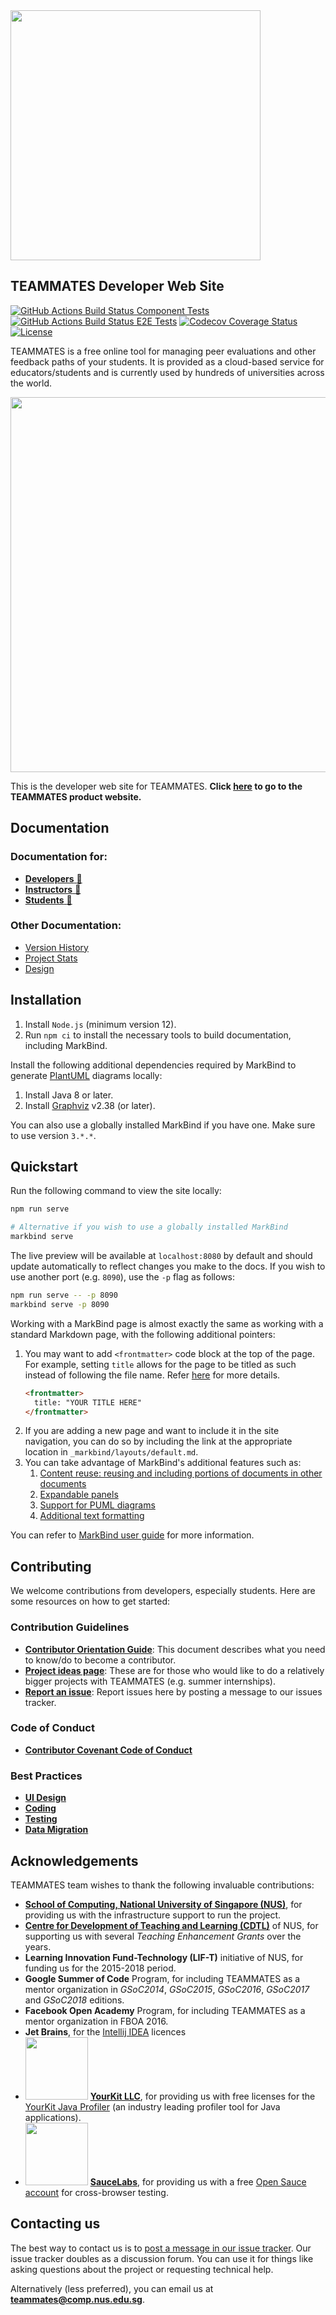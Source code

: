 <img src="src/web/assets/images/teammateslogo-black.png" width="400">

## TEAMMATES Developer Web Site

[![GitHub Actions Build Status Component Tests](https://github.com/TEAMMATES/teammates/workflows/Component%20Tests/badge.svg)](https://github.com/TEAMMATES/teammates/actions)
[![GitHub Actions Build Status E2E Tests](https://github.com/TEAMMATES/teammates/workflows/E2E%20Tests/badge.svg)](https://github.com/TEAMMATES/teammates/actions)
[![Codecov Coverage Status](https://codecov.io/gh/TEAMMATES/teammates/branch/master/graph/badge.svg)](https://codecov.io/gh/TEAMMATES/teammates)
[![License](https://img.shields.io/badge/license-GPLv2-blue.svg)](LICENSE)

TEAMMATES is a free online tool for managing peer evaluations and other feedback paths of your students.
It is provided as a cloud-based service for educators/students and is currently used by hundreds of universities across the world.

<img src="src/web/assets/images/overview.png" width="600">

This is the developer web site for TEAMMATES. **Click [here](http://teammatesv4.appspot.com/) to go to the TEAMMATES product website.**

## Documentation

### Documentation for:
* [**Developers** :book:](https://teammates.github.io/teammates)
* [**Instructors** :book:](https://teammatesv4.appspot.com/web/front/help/instructor)
* [**Students** :book:](https://teammatesv4.appspot.com/web/front/help/students)

### Other Documentation:
* [Version History](https://github.com/TEAMMATES/teammates/milestones?direction=desc&sort=due_date&state=closed)
* [Project Stats](https://www.openhub.net/p/teammatesonline)
* [Design](https://github.com/TEAMMATES/teammates/blob/master/docs/design.md)

## Installation

1. Install `Node.js` (minimum version 12).
1. Run `npm ci` to install the necessary tools to build documentation, including MarkBind.

Install the following additional dependencies required by MarkBind to generate [PlantUML](https://plantuml.com/) diagrams locally:

1. Install Java 8 or later.
1. Install [Graphviz](https://www.graphviz.org/download/) v2.38 (or later).

<box type="tip" light>

You can also use a globally installed MarkBind if you have one. Make sure to use version `3.*.*`.
</box>


## Quickstart

Run the following command to view the site locally:
```sh
npm run serve

# Alternative if you wish to use a globally installed MarkBind
markbind serve
```
The live preview will be available at `localhost:8080` by default and should update automatically to reflect changes you make to the docs. If you wish to use another port (e.g. `8090`), use the `-p` flag as follows:
```sh
npm run serve -- -p 8090
markbind serve -p 8090
```

Working with a MarkBind page is almost exactly the same as working with a standard Markdown page, with the following additional pointers:

1. You may want to add `<frontmatter>` code block at the top of the page. For example, setting `title` allows for the page to be titled as such instead of following the file name. Refer [here](https://markbind.org/userGuide/tweakingThePageStructure.html#front-matter) for more details.
   ```markdown
   <frontmatter>
     title: "YOUR TITLE HERE"
   </frontmatter>
   ```
1. If you are adding a new page and want to include it in the site navigation, you can do so by including the link at the appropriate location in <code>_markbind/layouts/default.md</code>.
1. You can take advantage of MarkBind's additional features such as:
   1. [Content reuse: reusing and including portions of documents in other documents](https://markbind.org/userGuide/reusingContents.html)
   1. [Expandable panels](https://markbind.org/userGuide/components/presentation.html#panels)
   1. [Support for PUML diagrams](https://markbind.org/userGuide/components/imagesAndDiagrams.html#diagrams)
   1. [Additional text formatting](https://markbind.org/userGuide/markBindSyntaxOverview.html)
  
You can refer to [MarkBind user guide](https://markbind.org/userGuide) for more information.

## Contributing

We welcome contributions from developers, especially students. Here are some resources on how to get started:

### Contribution Guidelines

* [**Contributor Orientation Guide**](https://teammates.github.io/teammates/contributing-doc.html): This document describes what you need to know/do to become a contributor.
* [**Project ideas page**](https://github.com/TEAMMATES/teammates/wiki): These are for those who would like to do a relatively bigger projects with TEAMMATES (e.g. summer internships).
* [**Report an issue**](https://github.com/TEAMMATES/teammates/issues/new): Report issues here by posting a message to our issues tracker.

### Code of Conduct

* [**Contributor Covenant Code of Conduct**](https://github.com/TEAMMATES/teammates/blob/master/.github/CODE_OF_CONDUCT.md)

### Best Practices

* [**UI Design**](https://teammates.github.io/teammates/best-practices/ui-design.html)
* [**Coding**](https://github.com/TEAMMATES/teammates/blob/master/docs/best-practices/coding.md)
* [**Testing**](https://github.com/TEAMMATES/teammates/blob/master/docs/best-practices/testing.md)
* [**Data Migration**](https://github.com/TEAMMATES/teammates/blob/master/docs/best-practices/data-migration.md)

## Acknowledgements

TEAMMATES team wishes to thank the following invaluable contributions:
* [**School of Computing, National University of Singapore (NUS)**](http://www.comp.nus.edu.sg), for providing us with the infrastructure support to run the project.
* [**Centre for Development of Teaching and Learning (CDTL)**](https://nus.edu.sg/cdtl) of NUS, for supporting us with several *Teaching Enhancement Grants* over the years.
* **Learning Innovation Fund-Technology (LIF-T)** initiative of NUS, for funding us for the 2015-2018 period.
* **Google Summer of Code** Program, for including TEAMMATES as a mentor organization in *GSoC2014*, *GSoC2015*, *GSoC2016*, *GSoC2017* and *GSoC2018* editions.
* **Facebook Open Academy** Program, for including TEAMMATES as a mentor organization in FBOA 2016.
* **Jet Brains**, for the [Intellij IDEA](https://www.jetbrains.com/idea/) licences
* <img src="src/web/assets/images/yklogo.png" width="100"> [**YourKit LLC**](https://www.yourkit.com), for providing us with free licenses for the [YourKit Java Profiler](https://www.yourkit.com/java/profiler) (an industry leading profiler tool for Java applications).
* <img src="src/web/assets/images/saucelabs.png" width="100"> [**SauceLabs**](https://saucelabs.com), for providing us with a free [Open Sauce account](https://saucelabs.com/open-source) for cross-browser testing.

## Contacting us

The best way to contact us is to [post a message in our issue tracker](https://github.com/TEAMMATES/teammates/issues/new). Our issue tracker doubles as a discussion forum. You can use it for things like asking questions about the project or requesting technical help.

Alternatively (less preferred), you can email us at **teammates@comp.nus.edu.sg**.
